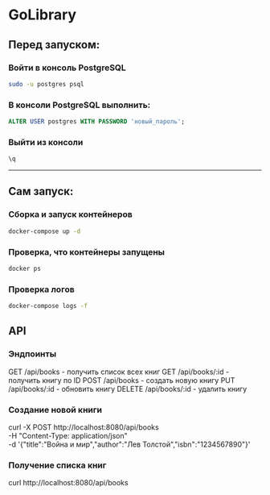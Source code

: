 # GoLibrary

## Перед запуском:

### Войти в консоль PostgreSQL
```bash
sudo -u postgres psql
```
### В консоли PostgreSQL выполнить:
```sql
ALTER USER postgres WITH PASSWORD 'новый_пароль';
```
### Выйти из консоли
```sql
\q
```

---
## Сам запуск:
###  Сборка и запуск контейнеров

```bash
docker-compose up -d
```

### Проверка, что контейнеры запущены

```bash
docker ps
```

### Проверка логов
```bash
docker-compose logs -f
```



## API
### Эндпоинты
GET /api/books - получить список всех книг
GET /api/books/:id - получить книгу по ID
POST /api/books - создать новую книгу
PUT /api/books/:id - обновить книгу
DELETE /api/books/:id - удалить книгу

### Создание новой книги
curl -X POST http://localhost:8080/api/books \
  -H "Content-Type: application/json" \
  -d '{"title":"Война и мир","author":"Лев Толстой","isbn":"1234567890"}'

### Получение списка книг
curl http://localhost:8080/api/books

